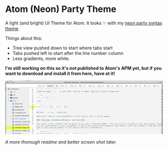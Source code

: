 # Atom (Neon) Party Theme

A light (and bright) UI Theme for Atom. It looks :sparkles: with my [neon party syntax theme](https://github.com/jlord/atom-party-theme).

Things about this:

- Tree view pushed down to start where tabs start
- Tabs pushed left to start after the line number column
- Less gradients, more white.

**I'm still working on this so it's not published to Atom's APM yet, but if you want to download and install it from here, have at it!**

![screenshot](atom-party-theme.png)

_A more thorough readme and better screen shot later._
